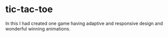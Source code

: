 # tic-tac-toe
In this I had created one game having adaptive and responsive design and wonderful winning animations.
